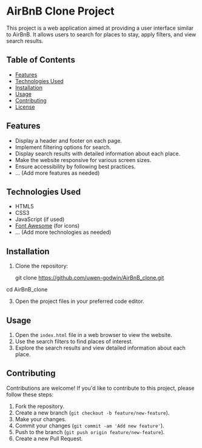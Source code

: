 # AirBnB Clone Project

This project is a web application aimed at providing a user interface similar to AirBnB. It allows users to search for places to stay, apply filters, and view search results.

## Table of Contents

- [Features](#features)
- [Technologies Used](#technologies-used)
- [Installation](#installation)
- [Usage](#usage)
- [Contributing](#contributing)
- [License](#license)

## Features

- Display a header and footer on each page.
- Implement filtering options for search.
- Display search results with detailed information about each place.
- Make the website responsive for various screen sizes.
- Ensure accessibility by following best practices.
- ... (Add more features as needed)

## Technologies Used

- HTML5
- CSS3
- JavaScript (if used)
- [Font Awesome](https://fontawesome.com/) (for icons)
- ... (Add more technologies as needed)

## Installation

1. Clone the repository:

	git clone https://github.com/uwen-godwin/AirBnB_clone.git

cd AirBnB_clone


3. Open the project files in your preferred code editor.

## Usage

1. Open the `index.html` file in a web browser to view the website.
2. Use the search filters to find places of interest.
3. Explore the search results and view detailed information about each place.

## Contributing

Contributions are welcome! If you'd like to contribute to this project, please follow these steps:

1. Fork the repository.
2. Create a new branch (`git checkout -b feature/new-feature`).
3. Make your changes.
4. Commit your changes (`git commit -am 'Add new feature'`).
5. Push to the branch (`git push origin feature/new-feature`).
6. Create a new Pull Request.
